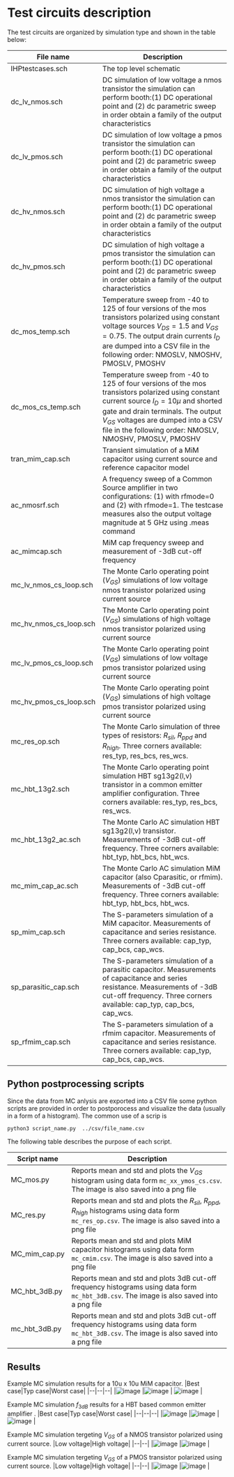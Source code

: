 # Test circuits description

The test circuits are organized by simulation type and shown in the table below:


| File name                  | Description                                           |
|--------------------------- |  -----------------------------------------------------|
| IHPtestcases.sch           | The top level schematic                               |
| dc_lv_nmos.sch             | DC simulation of low voltage a nmos transistor the simulation can perform booth:(1) DC operational point and (2) dc parametric sweep in order obtain a family of the output characteristics |
| dc_lv_pmos.sch             | DC simulation of low voltage a pmos transistor the simulation can perform booth:(1) DC operational point and (2) dc parametric sweep in order obtain a family of the output characteristics |
| dc_hv_nmos.sch             | DC simulation of high voltage a nmos transistor the simulation can perform booth:(1) DC operational point and (2) dc parametric sweep in order obtain a family of the output characteristics |
| dc_hv_pmos.sch             | DC simulation of high voltage a pmos transistor the simulation can perform booth:(1) DC operational point and (2) dc parametric sweep in order obtain a family of the output characteristics |
| dc_mos_temp.sch            | Temperature sweep from -40 to 125 of four versions of the mos transistors polarized using constant voltage sources $V_{DS}=1.5$ and $V_{GS}=0.75$. The output drain currents  $I_{D}$ are dumped into a CSV file in the following order: NMOSLV, NMOSHV, PMOSLV, PMOSHV |
| dc_mos_cs_temp.sch         | Temperature sweep from -40 to 125 of four versions of the mos transistors polarized using constant current source $I_{D}=10\mu$ and shorted gate and drain terminals. The output  $V_{GS}$ voltages are dumped into a CSV file in the following order: NMOSLV, NMOSHV, PMOSLV, PMOSHV |
| tran_mim_cap.sch           | Transient simulation of a MiM capacitor using current source and reference capacitor model |
| ac_nmosrf.sch              | A frequency sweep of a Common Source amplifier in two configurations: (1) with rfmode=0 and (2) with rfmode=1. The testcase measures also the output voltage magnitude at 5 GHz using .meas command|
| ac_mimcap.sch              | MiM cap frequency sweep and measurement of -3dB cut-off frequency  |
| mc_lv_nmos_cs_loop.sch     | The Monte Carlo operating point ($V_{GS}$) simulations of low voltage nmos transistor polarized using current source 
| mc_hv_nmos_cs_loop.sch     | The Monte Carlo operating point ($V_{GS}$) simulations of high voltage nmos transistor polarized using current source 
| mc_lv_pmos_cs_loop.sch     | The Monte Carlo operating point ($V_{GS}$) simulations of low voltage pmos transistor polarized using current source 
| mc_hv_pmos_cs_loop.sch     | The Monte Carlo operating point ($V_{GS}$) simulations of high voltage pmos transistor polarized using current source 
| mc_res_op.sch              | The Monte Carlo simulation of three types of resistors: $R_{sil}$, $R_{ppd}$ and $R_{high}$. Three corners available: res_typ, res_bcs, res_wcs.   |
| mc_hbt_13g2.sch            | The Monte Carlo operating point simulation HBT sg13g2(l,v) transistor in a common emitter amplifier configuration. Three corners available: res_typ, res_bcs, res_wcs.   |
| mc_hbt_13g2_ac.sch         | The Monte Carlo AC simulation HBT sg13g2(l,v) transistor. Measurements of -3dB cut-off frequency. Three corners available: hbt_typ, hbt_bcs, hbt_wcs.   |
| mc_mim_cap_ac.sch          | The Monte Carlo AC simulation MiM capacitor (also Cparasitic, or rfmim). Measurements of -3dB cut-off frequency. Three corners available: hbt_typ, hbt_bcs, hbt_wcs.   |
| sp_mim_cap.sch             | The S-parameters  simulation of a  MiM capacitor. Measurements of capacitance and series resistance. Three corners available: cap_typ, cap_bcs, cap_wcs.   |
| sp_parasitic_cap.sch       | The S-parameters  simulation of a parasitic capacitor. Measurements of capacitance and series resistance.  Measurements of -3dB cut-off frequency. Three corners available: cap_typ, cap_bcs, cap_wcs.   |
| sp_rfmim_cap.sch           | The S-parameters  simulation of a rfmim capacitor. Measurements of capacitance and series resistance. Three corners available: cap_typ, cap_bcs, cap_wcs.   |


## Python postprocessing scripts

Since the data from MC anlysis are exported into a CSV file some python scripts are provided in order to postporocess 
and visualize the data (usually in a form of a histogram). 
The common use of a scrip is 

`python3 script_name.py  ../csv/file_name.csv`

The following table describes the purpose of each script. 

| Script name                | Description                                           |
|--------------------------- |  -----------------------------------------------------|
| MC_mos.py                  | Reports mean and std and plots the $V_{GS}$ histogram  using data form `mc_xx_ymos_cs.csv`. The image is also saved into a png file 
| MC_res.py                  | Reports mean and std and plots the $R_{sil}$, $R_{ppd}$, $R_{high}$ histograms using data form `mc_res_op.csv`. The image is also saved into a png file 
| MC_mim_cap.py              | Reports mean and std and plots MiM capacitor histograms using data form `mc_cmim.csv`. The image is also saved into a png file 
| MC_hbt_3dB.py              | Reports mean and std and plots 3dB cut-off frequency histograms using data form `mc_hbt_3dB.csv`. The image is also saved into a png file 
| mc_hbt_3dB.py              | Reports mean and std and plots 3dB cut-off frequency histograms using data form `mc_hbt_3dB.csv`. The image is also saved into a png file 

## Results

Example MC simulation results for a 10u x 10u MiM capacitor.
|Best case|Typ case|Worst case|
|--|--|--|
|![image](fig/mc_cmim_bcs.csv.png) |![image](fig/mc_cmim_typ.csv.png)  | ![image](fig/mc_cmim_wcs.csv.png) |


Example MC simulation $f_{3dB}$ results for a HBT based common emitter amplifier .
|Best case|Typ case|Worst case|
|--|--|--|
|![image](fig/mc_hbt_3dB_bcs.csv.png) |![image](fig/mc_hbt_3dB_typ.csv.png)  | ![image](fig/mc_hbt_3dB_wcs.csv.png) |

Example MC simulation tergeting $V_{GS}$ of a NMOS transistor polarized using current source.
|Low voltage|High voltage|
|--|--|
|![image](fig/sg13_lv_nmos_cs.csv.png) |![image](fig/sg13_hv_nmos_cs.csv.png)  |

Example MC simulation tergeting $V_{GS}$ of a PMOS transistor polarized using current source.
|Low voltage|High voltage|
|--|--|
|![image](fig/sg13_lv_pmos_cs.csv.png) |![image](fig/sg13_hv_pmos_cs.csv.png)  |
